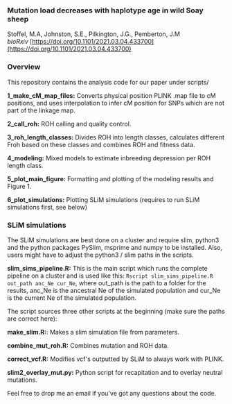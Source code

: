 ### Mutation load decreases with haplotype age in wild Soay sheep
Stoffel, M.A, Johnston, S.E., Pilkington, J.G., Pemberton, J.M  
*bioRxiv* [https://doi.org/10.1101/2021.03.04.433700](https://doi.org/10.1101/2021.03.04.433700)  

### Overview
This repository contains the analysis code for our paper under scripts/

**1_make_cM_map_files:** Converts physical position PLINK .map file to cM positions, and uses interpolation to infer cM position for SNPs which are not part of the linkage map.

**2_call_roh:** ROH calling and quality control.

**3_roh_length_classes:** Divides ROH into length classes, calculates different Froh based on these classes and combines ROH and fitness data.

**4_modeling:** Mixed models to estimate inbreeding depression per ROH length class.

**5_plot_main_figure:** Formatting and plotting of the modeling results and Figure 1.

**6_plot_simulations:** Plotting SLiM simulations (requires to run SLiM simulations first, see below)

 ### SLiM simulations
 
 The SLiM simulations are best done on a cluster and require slim, python3 and the python packages PySlim, msprime and numpy to be installed. Also, users might have to adjust the python3 / slim paths in the scripts.
 
 **slim_sims_pipeline.R:** This is the main script which runs the complete pipeline on a cluster and is used like this: `Rscript slim_sims_pipeline.R out_path anc_Ne cur_Ne`, where out_path is the path to a folder for the results, anc_Ne is the ancestral Ne of the simulated population and cur_Ne is the current Ne of the simulated population.
 
The script sources three other scripts at the beginning (make sure the paths are correct here):

**make_slim.R:**: Makes a slim simulation file from parameters.

**combine_mut_roh.R:** Combines mutation and ROH data.

**correct_vcf.R:** Modifies vcf's outputted by SLiM to always work with PLINK. 

**slim2_overlay_mut.py:** Python script for recapitation and to overlay neutral mutations.

Feel free to drop me an email if you've got any questions about the code.